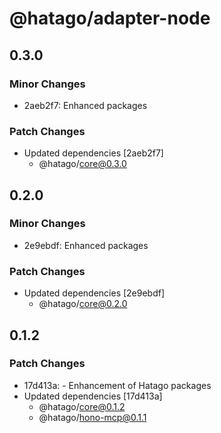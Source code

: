 # @hatago/adapter-node

## 0.3.0

### Minor Changes

- 2aeb2f7: Enhanced packages

### Patch Changes

- Updated dependencies [2aeb2f7]
  - @hatago/core@0.3.0

## 0.2.0

### Minor Changes

- 2e9ebdf: Enhanced packages

### Patch Changes

- Updated dependencies [2e9ebdf]
  - @hatago/core@0.2.0

## 0.1.2

### Patch Changes

- 17d413a: - Enhancement of Hatago packages
- Updated dependencies [17d413a]
  - @hatago/core@0.1.2
  - @hatago/hono-mcp@0.1.1
